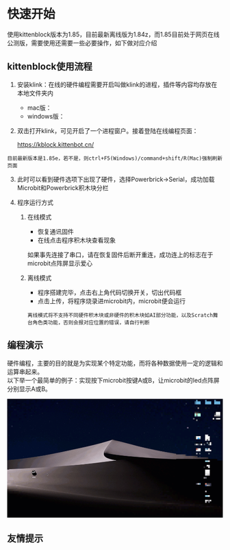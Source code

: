 # 快速开始 

使用kittenblock版本为1.85，目前最新离线版为1.84z，而1.85目前处于网页在线公测版，需要使用还需要一些必要操作，如下做对应介绍

## kittenblock使用流程 

1. 安装klink：在线的硬件编程需要开启叫做klink的进程，插件等内容均存放在本地文件夹内 

    - mac版：
    - windows版： 

2. 双击打开klink，可见开启了一个进程窗户。接着登陆在线编程页面： 

    https://kblock.kittenbot.cn/

`目前最新版本是1.85e，若不是，则ctrl+F5(Windows)/command+shift/R(Mac)强制刷新页面` 

3. 此时可以看到硬件选项下出现了硬件，选择Powerbrick->Serial，成功加载Microbit和Powerbrick积木块分栏 

4. 程序运行方式 

    1. 在线模式 
        - 恢复通讯固件
        - 在线点击程序积木块查看现象 

        如果事先连接了串口，请在恢复固件后断开重连，成功连上的标志在于microbit点阵屏显示爱心

    2. 离线模式 
        - 程序搭建完毕，点击右上角代码切换开关，切出代码框
        - 点击上传，将程序烧录进microbit内，microbit便会运行

        `离线模式将不支持不同硬件积木块或非硬件的积木块如AI部分功能，以及Scratch舞台角色类功能，否则会报对应位置的错误，请自行判断`



## 编程演示

硬件编程，主要的目的就是为实现某个特定功能，而将各种数据使用一定的逻辑和运算串起来。   
以下举一个最简单的例子：实现按下microbit按键A或B，让microbit的led点阵屏分别显示A或B。  

![](images/qs.gif)  

## 友情提示  

```tips:: 在AIoT套件中10个案例有比较强的联系，他们之间存在循序渐进并且知识点向前包含的关系，所以务必按照顺序进行学习
```





